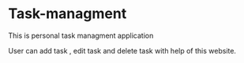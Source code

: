 # Task-managment
This is personal task managment application

User can add task , edit task and delete task with help of this website.
